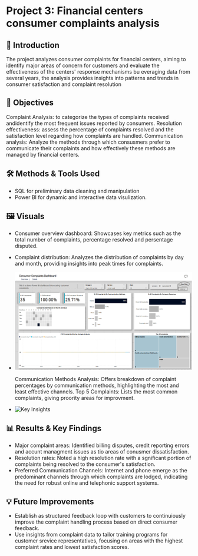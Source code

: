 # Project 3: Financial centers consumer complaints analysis

## 📌 Introduction
The project analyzes consumer complaints for financial centers, aiming to identify major areas of concern for customers and evaluate the effectiveness of the centers' response mechanisms bu everaging data from several years, the analysis provides insights into patterns and trends in consumer satisfaction and complaint resolution 

## 📌 Objectives
Complaint Analysis: to categorize the types of complaints received andidentify the most frequent issues reported by consumers.
Resolution effectiveness: assess the percentage of complaints resolved and the satisfaction level regarding how complaints are handled.
Communication analysis: Analyze the methods through which consusmers prefer to communicate their complaints and how effectively these methods are managed by financial centers.

## 🛠 Methods & Tools Used
- SQL for preliminary data cleaning and manipulation
- Power BI for dynamic and interactive data visulization.


## 🖼 Visuals
- Consumer overview dashboard: Showcases key metrics such as the total number of complaints, percentage resolved and persentage disputed.
- Complaint distribution: Analyzes the distribution of complaints by day and month, providing insights into peak times for complaints.
- ![Consumer Complaint](https://github.com/gedebumeron/Other-Projects/blob/main/Consumer%20complaints%20dashboard%20overview.png)

  Communication Methods Analysis: Offers breakdown of complaint percentages by communication methods, highlighting the most and least effective channels.
  Top 5 Complaints: Lists the most common complaints, giving proority areas for improvment.
- ![Key Insights](project3_dashboard.png)

## 📊 Results & Key Findings
- Major complaint areas: Identified billing disputes, credit reporting errors and accunt managment issues as tio areas of conusmer dissatisfaction.
- Resolution rates: Noted a high resolution rate with a sgnificant portion of complaints being resolved to the consumer's satisfaction.
- Preferred Communication Channels: Internet and phone emerge as the predominant channels through which complaints are lodged, indicating the need for robust online and telephonic support systems.

## 💡 Future Improvements
- Establish as structured feedback loop with customers to continuiously improve the complaint handling process based on direct consumer feedback.
- Use insights from complaint data to tailor training programs for customer srevice representatives, focusing on areas with the highest complaint rates and lowest satisfaction scores.
